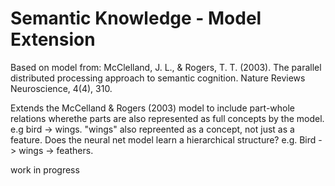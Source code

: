 # Semantic Knowledge - Model Extension

Based on model from:
McClelland, J. L., & Rogers, T. T. (2003). The parallel distributed processing approach to semantic cognition. Nature Reviews Neuroscience, 4(4), 310.

Extends the McCelland & Rogers (2003) model to include part-whole relations wherethe parts are also represented as full concepts by the model.
e.g bird -> wings. "wings" also repreented as a concept, not just as a feature.
Does the neural  net model learn a hierarchical structure? e.g. Bird -> wings -> feathers.


work in progress

